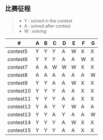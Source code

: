 ## 比赛征程
> * Y : solved in the contest
> * A : solved after contest
> * W : solving


  \# |  A  |  B  |  C  |  D  |  E  |  F  |  G  
---|---|---|---|---|---|---|---
|contest5|Y|Y|Y|A|W|X|X
|contest6|Y|Y|Y|A|A|W|X
|contest7|A|A|W|W|W|X|X
|contest8|A|A|A|A|A|A|W
|contest9|Y|Y|A|A|W|X|X
|contest10|Y|Y|Y|A|A|X|X
|contest11|Y|Y|Y|A|A|X|X
|contest12|Y|A|Y|Y|W|A|A
|contest13|Y|Y|A|Y|A|A|W
|contest14|Y|Y|Y|A|W|X|X
|contest15|Y|Y|Y|A|A|X|X
